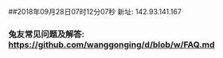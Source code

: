 ##2018年09月28日07时12分07秒 新址: 142.93.141.167
### 兔友常见问题及解答: https://github.com/wanggonging/d/blob/w/FAQ.md
